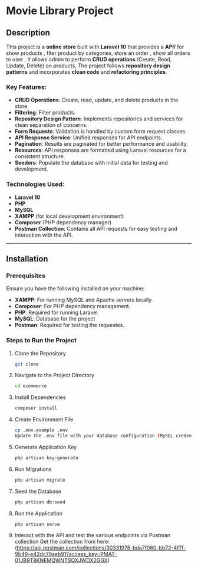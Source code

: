 # Movie Library Project

## Description
This project is a **online store** built with **Laravel 10** that provides a **API**f for show products , flter product by categories, store an order , show all orders to user . It allows admin to perform **CRUD operations** (Create, Read, Update, Delete) on products,  The project follows **repository design patterns** and incorporates **clean code** and **refactoring principles**.

### Key Features:
- **CRUD Operations**: Create, read, update, and delete products in the store.
- **Filtering**: Filter products.
- **Repository Design Pattern**: Implements repositories and services for clean separation of concerns.
- **Form Requests**: Validation is handled by custom form request classes.
- **API Response Service**: Unified responses for API endpoints.
- **Pagination**: Results are paginated for better performance and usability.
- **Resources**: API responses are formatted using Laravel resources for a consistent structure.
- **Seeders**: Populate the database with initial data for testing and development.

### Technologies Used:
- **Laravel 10**
- **PHP**
- **MySQL**
- **XAMPP** (for local development environment)
- **Composer** (PHP dependency manager)
- **Postman Collection**: Contains all API requests for easy testing and interaction with the API.

---

## Installation

### Prerequisites

Ensure you have the following installed on your machine:
- **XAMPP**: For running MySQL and Apache servers locally.
- **Composer**: For PHP dependency management.
- **PHP**: Required for running Laravel.
- **MySQL**: Database for the project
- **Postman**: Required for testing the requestes.

### Steps to Run the Project

1. Clone the Repository  
   ```bash
   git clone 
2. Navigate to the Project Directory
   ```bash
   cd ecommerce
3. Install Dependencies
   ```bash
   composer install
4. Create Environment File
   ```bash
   cp .env.example .env
   Update the .env file with your database configuration (MySQL credentials, database name, etc.).
5. Generate Application Key
    ```bash
    php artisan key:generate
6. Run Migrations
    ```bash
    php artisan migrate
7. Seed the Database
    ```bash
    php artisan db:seed
8. Run the Application
    ```bash
    php artisan serve
9. Interact with the API and test the various endpoints via Postman collection 
    Get the collection from here: (https://api.postman.com/collections/30331978-bda7f060-bb72-4f7f-9b49-e42dc79aeb91?access_key=PMAT-01JB9T8KNEMQWNTSQXJWDX2GGX)
